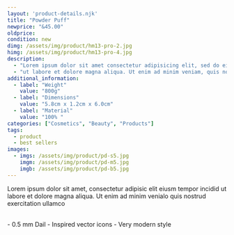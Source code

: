 ```yaml
---
layout: 'product-details.njk'
title: "Powder Puff"
newprice: "&45.00"
oldprice: 
condition: new
dimg: /assets/img/product/hm13-pro-2.jpg
himg: /assets/img/product/hm13-pro-4.jpg
description: 
  - "Lorem ipsum dolor sit amet consectetur adipisicing elit, sed do eiusmod tempor incididunt"
  - "ut labore et dolore magna aliqua. Ut enim ad minim veniam, quis nostrud exercitation ullamco laboris nisi ut aliquip ex ea commo consequat. Duis aute irure dolor in reprehend in voluptate velit esse cillum dolore eu fugiat nulla pariatur. Excepteur sint occaecat cupidatat non proident, sunt in culpa qui officia deserunt."
additional_information:
  - label: "Weight"
    value: "800g"
  - label: "Dimensions"
    value: "5.8cm x 1.2cm x 6.0cm"
  - label: "Material"
    value: "100% "
categories: ["Cosmetics", "Beauty", "Products"]
tags: 
  - product
  - best sellers
images:
  - imgs: /assets/img/product/pd-s5.jpg
    imgm: /assets/img/product/pd-m5.jpg
    imgb: /assets/img/product/pd-b5.jpg
---
```

Lorem ipsum dolor sit amet, consectetur adipisic elit eiusm tempor incidid ut labore et dolore magna aliqua. Ut enim ad minim venialo quis nostrud exercitation ullamco

<br>
- 0.5 mm Dail
- Inspired vector icons
- Very modern style
